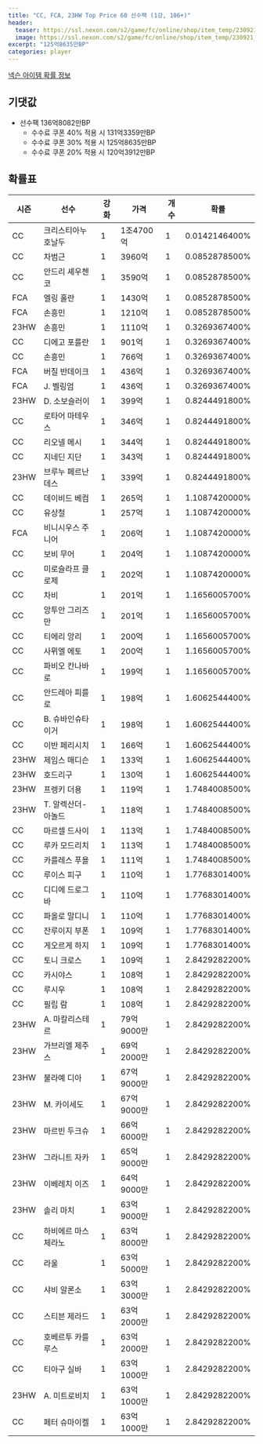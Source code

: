 ```yaml
---
title: "CC, FCA, 23HW Top Price 60 선수팩 (1강, 106+)"
header:
  teaser: https://ssl.nexon.com/s2/game/fc/online/shop/item_temp/230921_7278PN83MT33/200230097_s.png
  image: https://ssl.nexon.com/s2/game/fc/online/shop/item_temp/230921_7278PN83MT33/200230097_s.png
excerpt: "125억8635만BP"
categories: player
---
```

[넥슨 아이템 확률 정보](http://iteminfo.nexon.com/probability/fco?sn=7542)

## 기댓값
- 선수팩 136억8082만BP
  - 수수료 쿠폰 40% 적용 시 131억3359만BP
  - 수수료 쿠폰 30% 적용 시 125억8635만BP
  - 수수료 쿠폰 20% 적용 시 120억3912만BP


## 확률표

|시즌|선수|강화|가격|개수|확률|
|---|---|---|---|---|---|
|CC|크리스티아누 호날두|1|1조4700억|1|0.0142146400%|
|CC|차범근|1|3960억|1|0.0852878500%|
|CC|안드리 셰우첸코|1|3590억|1|0.0852878500%|
|FCA|엘링 홀란|1|1430억|1|0.0852878500%|
|FCA|손흥민|1|1210억|1|0.0852878500%|
|23HW|손흥민|1|1110억|1|0.3269367400%|
|CC|디에고 포를란|1|901억|1|0.3269367400%|
|CC|손흥민|1|766억|1|0.3269367400%|
|FCA|버질 반데이크|1|436억|1|0.3269367400%|
|FCA|J. 벨링엄|1|436억|1|0.3269367400%|
|23HW|D. 소보슬러이|1|399억|1|0.8244491800%|
|CC|로타어 마테우스|1|346억|1|0.8244491800%|
|CC|리오넬 메시|1|344억|1|0.8244491800%|
|CC|지네딘 지단|1|343억|1|0.8244491800%|
|23HW|브루누 페르난데스|1|339억|1|0.8244491800%|
|CC|데이비드 베컴|1|265억|1|1.1087420000%|
|CC|유상철|1|257억|1|1.1087420000%|
|FCA|비니시우스 주니어|1|206억|1|1.1087420000%|
|CC|보비 무어|1|204억|1|1.1087420000%|
|CC|미로슬라프 클로제|1|202억|1|1.1087420000%|
|CC|차비|1|201억|1|1.1656005700%|
|CC|앙투안 그리즈만|1|201억|1|1.1656005700%|
|CC|티에리 앙리|1|200억|1|1.1656005700%|
|CC|사뮈엘 에토|1|200억|1|1.1656005700%|
|CC|파비오 칸나바로|1|199억|1|1.1656005700%|
|CC|안드레아 피를로|1|198억|1|1.6062544400%|
|CC|B. 슈바인슈타이거|1|198억|1|1.6062544400%|
|CC|이반 페리시치|1|166억|1|1.6062544400%|
|23HW|제임스 매디슨|1|133억|1|1.6062544400%|
|23HW|호드리구|1|130억|1|1.6062544400%|
|23HW|프렝키 더용|1|119억|1|1.7484008500%|
|23HW|T. 알렉산더-아놀드|1|118억|1|1.7484008500%|
|CC|마르셀 드사이|1|113억|1|1.7484008500%|
|CC|루카 모드리치|1|113억|1|1.7484008500%|
|CC|카를레스 푸욜|1|111억|1|1.7484008500%|
|CC|루이스 피구|1|110억|1|1.7768301400%|
|CC|디디에 드로그바|1|110억|1|1.7768301400%|
|CC|파올로 말디니|1|110억|1|1.7768301400%|
|CC|잔루이지 부폰|1|109억|1|1.7768301400%|
|CC|게오르게 하지|1|109억|1|1.7768301400%|
|CC|토니 크로스|1|109억|1|2.8429282200%|
|CC|카시야스|1|108억|1|2.8429282200%|
|CC|루시우|1|108억|1|2.8429282200%|
|CC|필립 람|1|108억|1|2.8429282200%|
|23HW|A. 마칼리스테르|1|79억9000만|1|2.8429282200%|
|23HW|가브리엘 제주스|1|69억2000만|1|2.8429282200%|
|23HW|불라예 디아|1|67억9000만|1|2.8429282200%|
|23HW|M. 카이세도|1|67억9000만|1|2.8429282200%|
|23HW|마르빈 두크슈|1|66억6000만|1|2.8429282200%|
|23HW|그라니트 자카|1|65억9000만|1|2.8429282200%|
|23HW|이베레치 이즈|1|64억9000만|1|2.8429282200%|
|23HW|솔리 마치|1|63억9000만|1|2.8429282200%|
|CC|하비에르 마스체라노|1|63억8000만|1|2.8429282200%|
|CC|라울|1|63억5000만|1|2.8429282200%|
|CC|샤비 알론소|1|63억3000만|1|2.8429282200%|
|CC|스티븐 제라드|1|63억2000만|1|2.8429282200%|
|CC|호베르투 카를루스|1|63억2000만|1|2.8429282200%|
|CC|티아구 실바|1|63억1000만|1|2.8429282200%|
|23HW|A. 미트로비치|1|63억1000만|1|2.8429282200%|
|CC|페터 슈마이켈|1|63억1000만|1|2.8429282200%|
